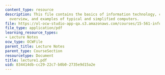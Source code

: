```yaml
---
content_type: resource
description: This file contains the basics of information technology, course objectives,
  overview, and examples of typical and simplified computers.
file: https://ol-ocw-studio-app-qa.s3.amazonaws.com/courses/15-561-information-technology-essentials-spring-2005/834414dbcc2922c7b0b02735e9d15a2e_lecture1.pdf
file_type: application/pdf
learning_resource_types:
- Lecture Notes
ocw_type: OCWFile
parent_title: Lecture Notes
parent_type: CourseSection
resourcetype: Document
title: lecture1.pdf
uid: 834414db-cc29-22c7-b0b0-2735e9d15a2e
---
```

